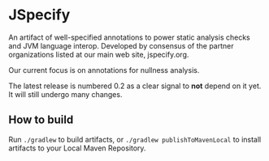 # JSpecify

An artifact of well-specified annotations to power static analysis checks and JVM language interop.
Developed by consensus of the partner organizations listed at our main web site, jspecify.org.

Our current focus is on annotations for nullness analysis.

The latest release is numbered 0.2 as a clear signal to **not** depend on it yet.
It will still undergo many changes.

## How to build

Run `./gradlew` to build artifacts, or `./gradlew publishToMavenLocal` to install artifacts to your Local Maven Repository.
